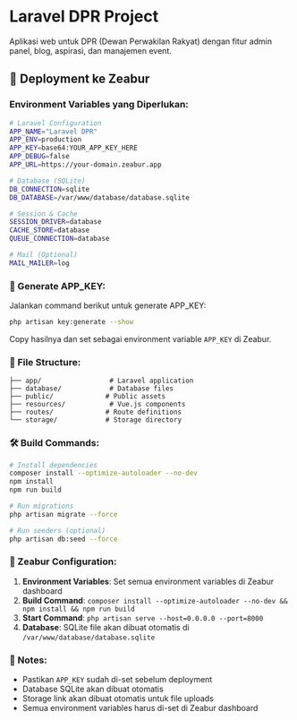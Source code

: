# Laravel DPR Project

Aplikasi web untuk DPR (Dewan Perwakilan Rakyat) dengan fitur admin panel, blog, aspirasi, dan manajemen event.

## 🚀 Deployment ke Zeabur

### Environment Variables yang Diperlukan:

```bash
# Laravel Configuration
APP_NAME="Laravel DPR"
APP_ENV=production
APP_KEY=base64:YOUR_APP_KEY_HERE
APP_DEBUG=false
APP_URL=https://your-domain.zeabur.app

# Database (SQLite)
DB_CONNECTION=sqlite
DB_DATABASE=/var/www/database/database.sqlite

# Session & Cache
SESSION_DRIVER=database
CACHE_STORE=database
QUEUE_CONNECTION=database

# Mail (Optional)
MAIL_MAILER=log
```

### 🔑 Generate APP_KEY:

Jalankan command berikut untuk generate APP_KEY:

```bash
php artisan key:generate --show
```

Copy hasilnya dan set sebagai environment variable `APP_KEY` di Zeabur.

### 📁 File Structure:

```
├── app/                 # Laravel application
├── database/            # Database files
├── public/             # Public assets
├── resources/           # Vue.js components
├── routes/             # Route definitions
└── storage/            # Storage directory
```

### 🛠️ Build Commands:

```bash
# Install dependencies
composer install --optimize-autoloader --no-dev
npm install
npm run build

# Run migrations
php artisan migrate --force

# Run seeders (optional)
php artisan db:seed --force
```

### 🔧 Zeabur Configuration:

1. **Environment Variables**: Set semua environment variables di Zeabur dashboard
2. **Build Command**: `composer install --optimize-autoloader --no-dev && npm install && npm run build`
3. **Start Command**: `php artisan serve --host=0.0.0.0 --port=8000`
4. **Database**: SQLite file akan dibuat otomatis di `/var/www/database/database.sqlite`

### 📝 Notes:

- Pastikan `APP_KEY` sudah di-set sebelum deployment
- Database SQLite akan dibuat otomatis
- Storage link akan dibuat otomatis untuk file uploads
- Semua environment variables harus di-set di Zeabur dashboard
